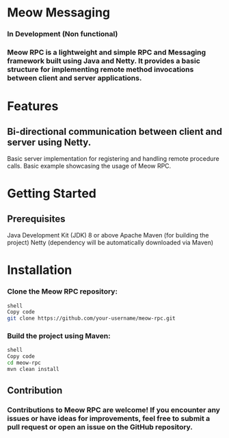 # Meow Messaging
### In Development (Non functional)
### Meow RPC is a lightweight and simple RPC and Messaging framework built using Java and Netty. It provides a basic structure for implementing remote method invocations between client and server applications.

# Features
## Bi-directional communication between client and server using Netty.
Basic server implementation for registering and handling remote procedure calls.
Basic example showcasing the usage of Meow RPC.

# Getting Started
## Prerequisites
Java Development Kit (JDK) 8 or above
Apache Maven (for building the project)
Netty (dependency will be automatically downloaded via Maven)

# Installation
### Clone the Meow RPC repository:
```bash
shell
Copy code
git clone https://github.com/your-username/meow-rpc.git
```
### Build the project using Maven:
```bash 
shell
Copy code
cd meow-rpc
mvn clean install
```

## Contribution
### Contributions to Meow RPC are welcome! If you encounter any issues or have ideas for improvements, feel free to submit a pull request or open an issue on the GitHub repository.
